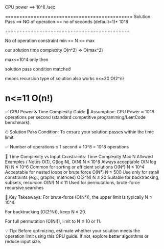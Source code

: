CPU power ==> 10^8 /sec

=============================================
Solution Pass ==>
NO of operation <= no of seconds (default=1)\* 10^8

============================================

No of operation
constraint
min <= N <= max

our solution time complexity O(n^2) => O(max^2)

max<=10^4 only then

solution pass condition matched

means recursion type of solution also works
n<=20 O(2^n)

# n<=11 O(n!)

✅ CPU Power & Time Complexity Guide
🔧 Assumption:
CPU Power ≈ 10^8 operations per second (standard competitive programming/LeetCode benchmark)

⏱ Solution Pass Condition:
To ensure your solution passes within the time limit:

✅ Number of operations ≤ 1 second × 10^8 = 10^8 operations

🔢 Time Complexity vs Input Constraints:
Time Complexity Max N Allowed Examples / Notes
O(1), O(log N), O(N) N ≤ 10^8 Always acceptable
O(N log N) N ≤ 10^6 Common for sorting or efficient solutions
O(N²) N ≤ 10^4 Acceptable for nested loops or brute force
O(N³) N ≤ 500 Use only for small constraints (e.g., graphs, matrices)
O(2^N) N ≤ 20 Suitable for backtracking, subsets, recursion
O(N!) N ≤ 11 Used for permutations, brute-force recursive searches

📌 Key Takeaways:
For brute-force (O(N²)), the upper limit is typically N ≤ 10^4.

For backtracking (O(2^N)), keep N ≤ 20.

For full permutation (O(N!)), limit to N ≤ 10 or 11.

💡 Tip:
Before optimizing, estimate whether your solution meets the operation limit using this CPU guide. If not, explore better algorithms or reduce input size.
